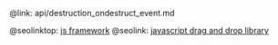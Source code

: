 @link: api/destruction_ondestruct_event.md

@seolinktop: [js framework](https://webix.com)
@seolink: [javascript drag and drop library](https://webix.com/widget/portlet/)